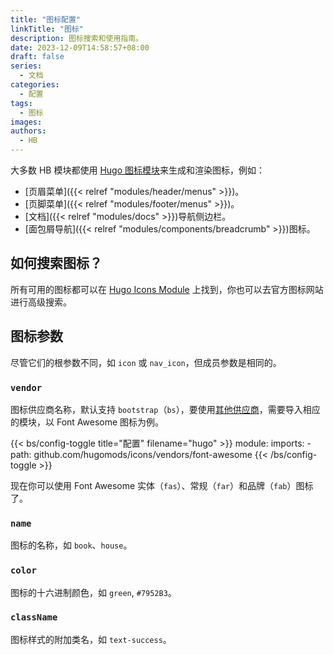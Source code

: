 ```yaml
---
title: "图标配置"
linkTitle: "图标"
description: 图标搜索和使用指南。
date: 2023-12-09T14:58:57+08:00
draft: false
series:
  - 文档
categories:
  - 配置
tags:
  - 图标
images:
authors:
  - HB
---
```


大多数 HB 模块都使用 [Hugo 图标模块](https://icons.hugomods.com/)来生成和渲染图标，例如：

- [页眉菜单]({{< relref "modules/header/menus" >}})。
- [页脚菜单]({{< relref "modules/footer/menus" >}})。
- [文档]({{< relref "modules/docs" >}})导航侧边栏。
- [面包屑导航]({{< relref "modules/components/breadcrumb" >}})图标。

## 如何搜索图标？

所有可用的图标都可以在 [Hugo Icons Module](https://icons.hugomods.com/) 上找到，你也可以去官方图标网站进行高级搜索。

## 图标参数

尽管它们的根参数不同，如 `icon` 或 `nav_icon`，但成员参数是相同的。

### `vendor`

图标供应商名称，默认支持 `bootstrap`（`bs`），要使用[其他供应商](https://hugomods.com/docs/icons/#icons-vendors)，需要导入相应的模块，以 Font Awesome 图标为例。

{{< bs/config-toggle title="配置" filename="hugo" >}}
module:
  imports:
    - path: github.com/hugomods/icons/vendors/font-awesome
{{< /bs/config-toggle >}}

现在你可以使用 Font Awesome 实体（`fas`）、常规（`far`）和品牌（`fab`）图标了。

### `name`

图标的名称，如 `book`、`house`。

### `color`

图标的十六进制颜色，如 `green`, `#7952B3`。

### `className`

图标样式的附加类名，如 `text-success`。
